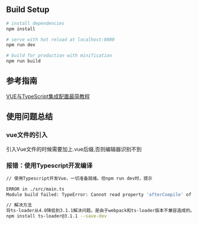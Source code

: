 ## Build Setup

``` bash
# install dependencies
npm install

# serve with hot reload at localhost:8080
npm run dev

# build for production with minification
npm run build

```

## 参考指南
[VUE与TypeScript集成配置最简教程](https://blog.csdn.net/u014633852/article/details/73706459)

## 使用问题总结
### vue文件的引入
引入Vue文件的时候需要加上.vue后缀,否则编辑器识别不到

### 报错：使用Typescript开发编译
``` bash
// 使用Typescript开发Vue，一切准备就绪。但npm run dev时，提示

ERROR in ./src/main.ts
Module build failed: TypeError: Cannot read property 'afterCompile' of undefined错误。

// 解决方法
将ts-loader从4.0降低到3.1.1解决问题。是由于webpack和ts-loader版本不兼容造成的。
npm install ts-loader@3.1.1 --save-dev
```
